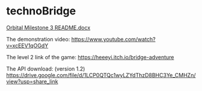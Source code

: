 # technoBridge

[Orbital Milestone 3 README.docx](https://github.com/LuYiting0913/technoBridge/files/10236855/Orbital.Milestone.3.README.docx)

The demonstration video:
https://www.youtube.com/watch?v=xcEEV1qOGdY

The level 2 link of the game:
https://heeeyi.itch.io/bridge-adventure

The API download: (version 1.2)
https://drive.google.com/file/d/1LCP0QTQc1wyLZYdThzD8BHC3Ye_CMHZn/view?usp=share_link
